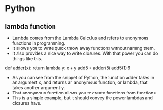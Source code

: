 # Python

## lambda function

- Lambda comes from the Lambda Calculus and refers to anonymous functions in programming.
- It allows you to write quick throw away functions without naming them. 
- It also provides a nice way to write closures. With that power you can do things like this.

def adder(x):
    return lambda y: x + y
add5 = adder(5)
add5(1)
6

- As you can see from the snippet of Python, the function adder takes in an argument x, and returns an anonymous function, or lambda, that takes another argument y. 
- That anonymous function allows you to create functions from functions. 
- This is a simple example, but it should convey the power lambdas and closures have.
